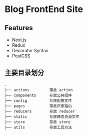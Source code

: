 # Blog FrontEnd Site
## Features
- Next.js
- Redux
- Decorator Syntax
- PostCSS

## 主要目录划分
```
.
├── actions         存放 action
├── components      存放公共组件
├── config          存放配置文件
├── pages           存放页面路由
├── reducers        存放 reducer
├── static          存放静态资源文件
├── store           存放 store
├── utils           存放工具方法
```